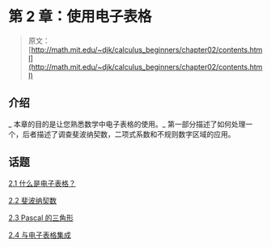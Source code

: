 # 第 2 章：使用电子表格

> 原文： [http://math.mit.edu/~djk/calculus_beginners/chapter02/contents.html](http://math.mit.edu/~djk/calculus_beginners/chapter02/contents.html)

## 介绍

_ 本章的目的是让您熟悉数学中电子表格的使用。_ 第一部分描述了如何处理一个，后者描述了调查斐波纳契数，二项式系数和不规则数字区域的应用。

## 话题

[2.1 什么是电子表格？](section01.html)

[2.2 斐波纳契数](section02.html)

[2.3 Pascal 的三角形](section03.html)

[2.4 与电子表格集成](section04.html)